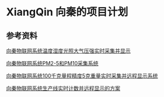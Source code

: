 # XiangQin 向秦的项目计划


## 参考资料
[向秦物联网系统温度湿度光照大气压强实时采集并显示](http://m.youku.com/video/id_XMzY3NjEwOTEwOA==.html?firsttime=0&source=&sharetype=2&vertical=1)

[向秦物联网系统PM2-5和PM10采集系统](http://m.youku.com/video/id_XMzY3NjE0OTQwOA==.html?firsttime=0&source=&sharetype=2)

[向秦物联网系统100千克量程精度5克重量实时采集并远程显示系统](http://m.youku.com/video/id_XMzcwMTYzNzgwNA==.html?firsttime=0&source=&vertical=1)

[向秦物联网系统生产线实时计数并远程显示的方案](http://m.youku.com/video/id_XMzc5NTk4MzgwNA==.html?firsttime=0&source=&sharetype=2&vertical=1)
